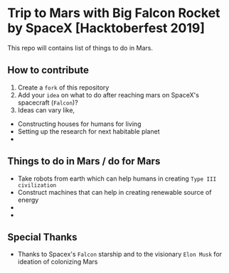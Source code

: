 # Trip to Mars with Big Falcon Rocket by SpaceX [Hacktoberfest 2019]
This repo will contains list of things to do in Mars. 

## How to contribute
1. Create a `fork` of this repository
2. Add your `idea` on what to do after reaching mars on SpaceX's spacecraft (`Falcon`)?
3. Ideas can vary like, 
  - Constructing houses for humans for living
  - Setting up the research for next habitable planet 
  - 

## Things to do in Mars / do for Mars
* Take robots from earth which can help humans in creating `Type III civilization`
* Construct machines that can help in creating renewable source of energy 
* 
*


## Special Thanks 
 - Thanks to Spacex's `Falcon` starship and to the visionary `Elon Musk` for ideation of colonizing Mars
